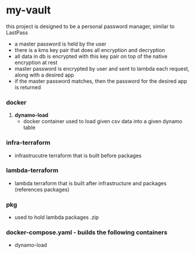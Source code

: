# my-vault
this project is designed to be a personal password manager, similar to LastPass

- a master password is held by the user
- there is a kms key pair that does all encryption and decryption
- all data in db is encrypted with this key pair on top of the native encryption at rest
- master password is encrypted by user and sent to lambda each request, along with a desired app
- if the master password matches, then the password for the desired app is returned

### docker
1. **dynamo-load**
   - docker container used to load given csv data into a given dynamo table

### infra-terraform
- infrastrucutre terraform that is built before packages

### lambda-terraform
- lambda terraform that is built after infrastructure and packages (references packages)

### pkg
- used to hold lambda packages .zip 

### docker-compose.yaml - builds the following containers
- dynamo-load

